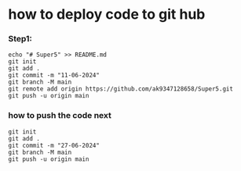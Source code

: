 # how to deploy code to git hub

### Step1:
```
echo "# Super5" >> README.md
git init
git add .
git commit -m "11-06-2024"
git branch -M main
git remote add origin https://github.com/ak9347128658/Super5.git
git push -u origin main
```

### how to push the code next
```
git init
git add .
git commit -m "27-06-2024"
git branch -M main
git push -u origin main
```